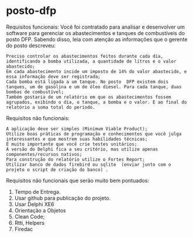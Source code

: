 # posto-dfp

Requisitos funcionais:
Você foi contratado para analisar e desenvolver um software para gerenciar os abastecimentos e tanques de combustíveis do posto DFP. 
Sabendo disso, leia com atenção as informações que o gerente do posto descreveu:

    Preciso controlar os abastecimentos feitos durante cada dia, identificando a bomba utilizada, a quantidade de litros e o valor abastecido;
    Em cada abastecimento incide um imposto de 14% do valor abastecido, e essa informação deve ser registrada;
    Cada bomba está ligada a um tanque. No posto  DFP existem dois tanques, um de gasolina e um de óleo diesel. Para cada tanque, duas bombas de combustível;
    Também gostaria de um relatório em que os abastecimentos fossem agrupados, exibindo o dia, o tanque, a bomba e o valor. E ao final do relatório a soma total do período.
    
Requisitos não funcionais:

    A aplicação deve ser simples (Minimum Viable Product);
    Utilize boas práticas de programação e conhecimentos que você julga interessantes e que mostrem suas habilidades técnicas;
    É muito importante que você crie testes unitários;
    A versão do Delphi fica a seu critério, mas utilize apenas componentes/recursos nativos;
    Para construção do relatório utilize o Fortes Report;
    Utilizar banco de dados firebird ou sqlite  (enviar junto com o projeto o script de criação do banco) .
    
Requisitos não funcionais que serão muito bem pontuados:

1.    Tempo de Entrega.
2.    Usar github para publicação do projeto.
3.    Usar Delphi XE6
4.    Orientação a Objetos
5.    Clean Code;
6.    Rtti, Helpers
7.    Firedac

